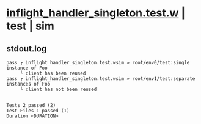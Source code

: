 # [inflight_handler_singleton.test.w](../../../../../examples/tests/valid/inflight_handler_singleton.test.w) | test | sim

## stdout.log
```log
pass ┌ inflight_handler_singleton.test.wsim » root/env0/test:single instance of Foo   
     └ client has been reused
pass ┌ inflight_handler_singleton.test.wsim » root/env1/test:separate instances of Foo
     └ client has not been reused
 
 
Tests 2 passed (2)
Test Files 1 passed (1)
Duration <DURATION>
```

